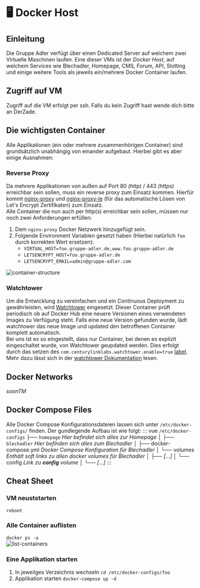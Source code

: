 # :desktop_computer: Docker Host

## Einleitung
Die Gruppe Adler verfügt über einen Dedicated Server auf welchem zwei Virtuelle Maschinen laufen. Eine dieser VMs ist der _Docker Host_, auf welchem Services wie Blechadler, Homepage, CMS, Forum, API, Slotting und einige weitere Tools als jeweils ein/mehrere Docker Container laufen.

## Zugriff auf VM
Zugriff auf die VM erfolgt per ssh. Falls du kein Zugriff hast wende dich bitte an DerZade.

## Die wichtigsten Container
Alle Applikationen (ein oder mehrere zusammenhörigen Container) sind grundsätzlich unabhängig von einander aufgebaut. Hierbei gibt es aber einige Ausnahmen:  

### Reverse Proxy
Da mehrere Applikationen von außen auf Port 80 _(http)_ / 443 _(https)_ erreichbar sein sollen, muss ein reverse proxy zum Einsatz kommen. Hierfür kommt [nginx-proxy](https://github.com/jwilder/nginx-proxy) und [nginx-proxy-le](https://github.com/JrCs/docker-letsencrypt-nginx-proxy-companion) (für das automatische Lösen von Let's Encrypt Zertifikaten) zum Einsatz.  
Alle Container die nun auch per http(s) erreichbar sein sollen, müssen nur noch zwei Anforderungen erfüllen: 
1. Dem `nginx-proxy` Docker Netzwerk hinzugefügt sein.
2. Folgende Environment Variablen gesetzt haben (Hierbei natürlich `foo` durch korrekten Wert ersetzen):
    - `VIRTUAL_HOST=foo.gruppe-adler.de,www.foo.gruppe-adler.de`
    - `LETSENCRYPT_HOST=foo.gruppe-adler.de`
    - `LETSENCRYPT_EMAIL=admin@gruppe-adler.com`

![container-structure](~@assets/docker-host/container-structure.svg)

### Watchtower
Um die Entwicklung zu vereinfachen und ein Continuous Deployment zu gewährleisten, wird [Watchtower](https://github.com/containrrr/watchtower) eingesetzt. Dieser Container prüft periodisch ob auf Docker Hub eine neuere Versionen eines verwendeten Images zu Verfügung steht. Falls eine neue Version gefunden wurde, lädt watchtower das neue Image und  updated den betroffenen Container komplett automatisch.  
Bei uns ist es so eingestellt, dass nur Container, bei denen es explizit eingeschaltet wurde, von Watchtower geupdated werden. Dies erfolgt durch das setzen des `com.centurylinklabs.watchtower.enable=true` [label](https://docs.docker.com/engine/reference/commandline/run/#set-metadata-on-container--l---label---label-file). Mehr dazu lässt sich in der [watchtower Dokumentation](https://containrrr.github.io/watchtower/container-selection/) lesen.

## Docker Networks
_soonTM_


## Docker Compose Files
Alle Docker Compose Konfigurationsdateien lassen sich unter `/etc/docker-configs/` finden. Der gundlegende Aufbau ist wie folgt:
::: vue
`/etc/docker-configs`
├── `homepage` _Hier befindet sich alles zur Homepage_
│
├── `blechadler` _Hier befinden sich alles zum Blechadler_
│     ├── docker-compose.yml _Docker Compose Konfiguration für Blechadler_
│     └── volumes _Enthält soft links zu allen docker volumes für Blechadler_
│           ├── _[...]_
│           └── config _Link zu **config** volume_
│
└── _[...]_
:::


## Cheat Sheet
### VM neuststarten
```reboot```

### Alle Container auflisten
```docker ps -a```  
![list-containers](~@assets/docker-host/list-containers.png)

### Eine Applikation starten
1. In jeweilges Verzeichnis wechseln
```cd /etc/docker-configs/foo```
2. Applikation starten
```docker-compose up -d```
